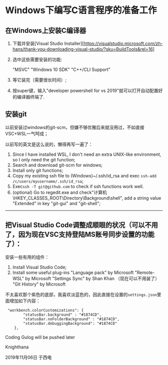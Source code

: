 <meta name="created" content="2019-11-06">
<meta http-equiv="Content-Type" content="text/html; charset=utf-8">

# Windows下编写C语言程序的准备工作

## 在Windows上安装C编译器

1. 下载并安装[Visual Studio Installer][https://visualstudio.microsoft.com/zh-hans/thank-you-downloading-visual-studio/?sku=BuildTools&rel=16]

2. 选中这些需要安装的功能:

    "MSVC"
    "Windows 10 SDK"
    "C++/CLI Support"

3. 等它装完（需要很长时间）;

4. 按super键，输入"developer powershell for vs 2019"就可以打开自动配置好的编译器终端了.

## 安装git

以前安装过windows的git-scm，但嫌不够优雅后来就没用过，不如直接VSC+WSL一气呵成；

以前写的英文是这么说的，懒得再写一遍了：

1. Since I have installed WSL, I don't need an extra UNIX-like environment, so I only need the git function;
2. Search and download git-scm for windows;
3. Install only git functions;
4. Copy my existing ssh file to (Windows)~/.ssh/id_rsa and exec `ssh-add /c/users/myusername/.ssh/id_rsa`;
5. Exec`ssh -T git@github.com` to check if ssh functions work well.
6. (optional) Go to regedit.exe and check"计算机\HKEY_CLASSES_ROOT\Directory\Background\shell", add a string value "Extended" in key "git-gui" and "git-shell";

----------------------------

## 把Visual Studio Code调整成顺眼的状况（可以不用了，因为现在VSC支持登陆MS账号同步设置的功能了）：

安装一些有用的组件：

1. Install Visual Studio Code;
2. Install some useful plug-ins
    "Language pack" by Microsoft
    "Remote-WSL" by Microsoft
    "Settings Sync" by Shan Khan （现在可以不用装了）
    "Git History" by Microsoft

不太喜欢那个紫色的底部，我喜欢淡蓝色的，因此直接在设置的`settings.json`里面增加如下内容：

```
 "workbench.colorCustomizations": {
        "statusBar.background" : "#1874CD",
        "statusBar.noFolderBackground" : "#1874CD",
        "statusBar.debuggingBackground": "#1874CD"
    },
```

Coding Gulog will be pushed later

Knighthana

2019年11月06日 于西电
